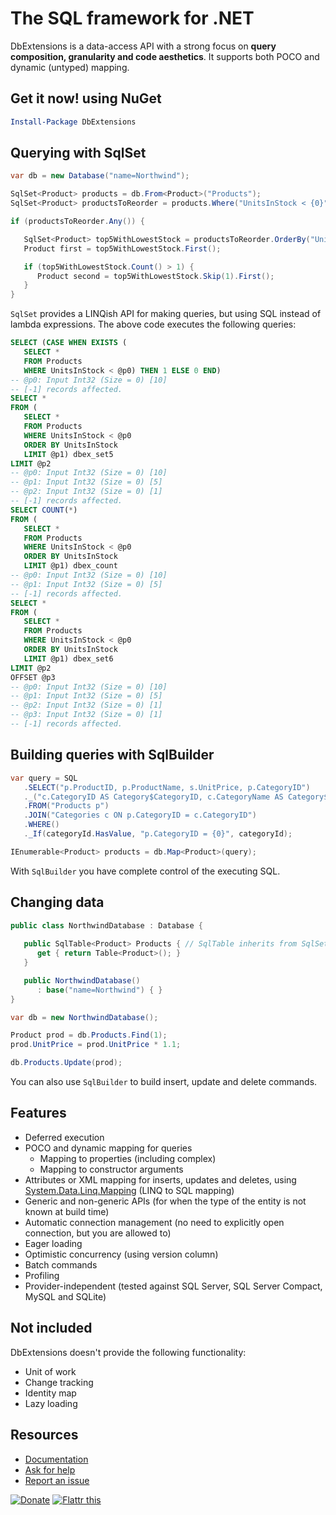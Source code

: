 The SQL framework for .NET
==========================
DbExtensions is a data-access API with a strong focus on **query composition, granularity and code aesthetics**.
It supports both POCO and dynamic (untyped) mapping.

Get it now! using NuGet
-----------------------
```powershell
Install-Package DbExtensions
```

Querying with SqlSet
--------------------
```csharp
var db = new Database("name=Northwind");

SqlSet<Product> products = db.From<Product>("Products");
SqlSet<Product> productsToReorder = products.Where("UnitsInStock < {0}", 10);

if (productsToReorder.Any()) {

   SqlSet<Product> top5WithLowestStock = productsToReorder.OrderBy("UnitsInStock").Take(5);
   Product first = top5WithLowestStock.First();

   if (top5WithLowestStock.Count() > 1) {
      Product second = top5WithLowestStock.Skip(1).First();
   }
}
```
`SqlSet` provides a LINQish API for making queries, but using SQL instead of lambda expressions. The above code executes the following queries:

```sql
SELECT (CASE WHEN EXISTS (
   SELECT *
   FROM Products
   WHERE UnitsInStock < @p0) THEN 1 ELSE 0 END)
-- @p0: Input Int32 (Size = 0) [10]
-- [-1] records affected.
SELECT *
FROM (
   SELECT *
   FROM Products
   WHERE UnitsInStock < @p0
   ORDER BY UnitsInStock
   LIMIT @p1) dbex_set5
LIMIT @p2
-- @p0: Input Int32 (Size = 0) [10]
-- @p1: Input Int32 (Size = 0) [5]
-- @p2: Input Int32 (Size = 0) [1]
-- [-1] records affected.
SELECT COUNT(*)
FROM (
   SELECT *
   FROM Products
   WHERE UnitsInStock < @p0
   ORDER BY UnitsInStock
   LIMIT @p1) dbex_count
-- @p0: Input Int32 (Size = 0) [10]
-- @p1: Input Int32 (Size = 0) [5]
-- [-1] records affected.
SELECT *
FROM (
   SELECT *
   FROM Products
   WHERE UnitsInStock < @p0
   ORDER BY UnitsInStock
   LIMIT @p1) dbex_set6
LIMIT @p2
OFFSET @p3
-- @p0: Input Int32 (Size = 0) [10]
-- @p1: Input Int32 (Size = 0) [5]
-- @p2: Input Int32 (Size = 0) [1]
-- @p3: Input Int32 (Size = 0) [1]
-- [-1] records affected.
```

Building queries with SqlBuilder
--------------------------------
```csharp
var query = SQL
   .SELECT("p.ProductID, p.ProductName, s.UnitPrice, p.CategoryID")
   ._("c.CategoryID AS Category$CategoryID, c.CategoryName AS Category$CategoryName")
   .FROM("Products p")
   .JOIN("Categories c ON p.CategoryID = c.CategoryID")
   .WHERE()
   ._If(categoryId.HasValue, "p.CategoryID = {0}", categoryId);

IEnumerable<Product> products = db.Map<Product>(query);
```
With `SqlBuilder` you have complete control of the executing SQL.

Changing data
-------------
```csharp
public class NorthwindDatabase : Database {
   
   public SqlTable<Product> Products { // SqlTable inherits from SqlSet
      get { return Table<Product>(); } 
   }

   public NorthwindDatabase() 
      : base("name=Northwind") { }
}

var db = new NorthwindDatabase();

Product prod = db.Products.Find(1);
prod.UnitPrice = prod.UnitPrice * 1.1;

db.Products.Update(prod);
```
You can also use `SqlBuilder` to build insert, update and delete commands.

Features
--------
- Deferred execution
- POCO and dynamic mapping for queries
  - Mapping to properties (including complex)
  - Mapping to constructor arguments
- Attributes or XML mapping for inserts, updates and deletes, using [System.Data.Linq.Mapping](http://msdn.microsoft.com/library/system.data.linq.mapping) (LINQ to SQL mapping)
- Generic and non-generic APIs (for when the type of the entity is not known at build time)
- Automatic connection management (no need to explicitly open connection, but you are allowed to)
- Eager loading
- Optimistic concurrency (using version column)
- Batch commands
- Profiling
- Provider-independent (tested against SQL Server, SQL Server Compact, MySQL and SQLite)

Not included
------------------------
DbExtensions doesn't provide the following functionality:

- Unit of work
- Change tracking
- Identity map
- Lazy loading

Resources
---------
- [Documentation](docs)
- [Ask for help](https://github.com/maxtoroq/DbExtensions/issues?labels=question&state=closed)
- [Report an issue](https://github.com/maxtoroq/DbExtensions/issues?state=open)

[![Donate](https://www.paypalobjects.com/en_US/i/btn/btn_donate_SM.gif)](http://maxtoroq.github.io/p/donate.html)
[![Flattr this](https://api.flattr.com/button/flattr-badge-large.png)](http://flattr.com/thing/1761218/DbExtensions)
